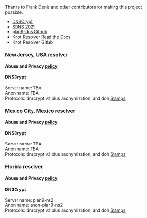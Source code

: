 Thanks to Frank Denis and other contributors for making this project possible.
- [DNSCrypt](https://dnscrypt.info)
- [SDNS 2021](https://www.youtube.com/playlist?list=PLDlEgzZB7eyJ0_Y2U2Y3Vv5kjj7DmeBIM)
- [plan9-dns Github](https://github.com/jlongua/plan9-dns)
- [Knot Resolver Read the Docs](https://knot-resolver.readthedocs.io/en/stable/index.html)
- [Knot Resolver Gitlab](https://github.com/CZ-NIC/knot-resolver)


### New Jersey, USA resolver
#### Abuse and Privacy [policy](https://github.com/jlongua/plan9-dns/blob/main/privacy%20policy.md)

#### DNSCrypt
Server name: TBA\
Anon name: TBA\
Protocols: dnscrypt v2 plus anonymization, and doh
[Stamps](https://dnscrypt.info/public-servers)


### Mexico City, Mexico resolver
#### Abuse and Privacy [policy](https://github.com/jlongua/plan9-dns/blob/main/privacy%20policy.md)

#### DNSCrypt
Server name: TBA\
Anon name: TBA\
Protocols: dnscrypt v2 plus anonymization, and doh
[Stamps](https://dnscrypt.info/public-servers)


### Florida resolver
#### Abuse and Privacy [policy](https://github.com/jlongua/plan9-dns/blob/main/privacy%20policy.md)

#### DNSCrypt
Server name: plan9-ns2\
Anon name: anon-plan9-ns2\
Protocols: dnscrypt v2 plus anonymization, and doh
[Stamps](https://dnscrypt.info/public-servers)
